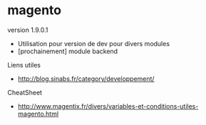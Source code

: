 magento
=======

version 1.9.0.1

- Utilisation pour version de dev pour divers modules
- [prochainement] module backend

Liens utiles

- http://blog.sinabs.fr/category/developpement/

CheatSheet

- http://www.magentix.fr/divers/variables-et-conditions-utiles-magento.html
